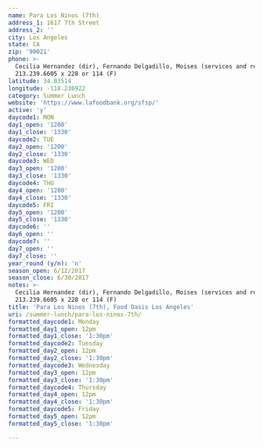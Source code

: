 ```yaml
---
name: Para Los Ninos (7th)
address_1: 1617 7th Street
address_2: ''
city: Los Angeles
state: CA
zip: '90021'
phone: >-
  Cecilia Hernandez (dir), Fernando Delgadillo, Moises (services and report) /
  213.239.6605 x 228 or 114 (F)
latitude: 34.03514
longitude: -118.236922
category: Summer Lunch
website: 'https://www.lafoodbank.org/sfsp/'
active: 'y'
daycode1: MON
day1_open: '1200'
day1_close: '1330'
daycode2: TUE
day2_open: '1200'
day2_close: '1330'
daycode3: WED
day3_open: '1200'
day3_close: '1330'
daycode4: THU
day4_open: '1200'
day4_close: '1330'
daycode5: FRI
day5_open: '1200'
day5_close: '1330'
daycode6: ''
day6_open: ''
daycode7: ''
day7_open: ''
day7_close: ''
year_round (y/n): 'n'
season_open: 6/12/2017
season_close: 6/30/2017
notes: >-
  Cecilia Hernandez (dir), Fernando Delgadillo, Moises (services and report) /
  213.239.6605 x 228 or 114 (F)
title: 'Para Los Ninos (7th), Food Oasis Los Angeles'
uri: /summer-lunch/para-los-ninos-7th/
formatted_daycode1: Monday
formatted_day1_open: 12pm
formatted_day1_close: '1:30pm'
formatted_daycode2: Tuesday
formatted_day2_open: 12pm
formatted_day2_close: '1:30pm'
formatted_daycode3: Wednesday
formatted_day3_open: 12pm
formatted_day3_close: '1:30pm'
formatted_daycode4: Thursday
formatted_day4_open: 12pm
formatted_day4_close: '1:30pm'
formatted_daycode5: Friday
formatted_day5_open: 12pm
formatted_day5_close: '1:30pm'

---
```



